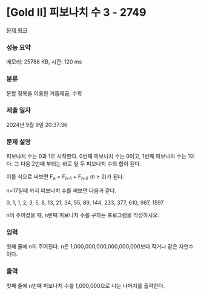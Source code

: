 # [Gold II] 피보나치 수 3 - 2749 

[문제 링크](https://www.acmicpc.net/problem/2749) 

### 성능 요약

메모리: 25788 KB, 시간: 120 ms

### 분류

분할 정복을 이용한 거듭제곱, 수학

### 제출 일자

2024년 9월 9일 20:37:36

### 문제 설명

<p>피보나치 수는 0과 1로 시작한다. 0번째 피보나치 수는 0이고, 1번째 피보나치 수는 1이다. 그 다음 2번째 부터는 바로 앞 두 피보나치 수의 합이 된다.</p>

<p>이를 식으로 써보면 F<sub>n</sub> = F<sub>n-1</sub> + F<sub>n-2</sub> (n ≥ 2)가 된다.</p>

<p>n=17일때 까지 피보나치 수를 써보면 다음과 같다.</p>

<p>0, 1, 1, 2, 3, 5, 8, 13, 21, 34, 55, 89, 144, 233, 377, 610, 987, 1597</p>

<p>n이 주어졌을 때, n번째 피보나치 수를 구하는 프로그램을 작성하시오.</p>

### 입력 

 <p>첫째 줄에 n이 주어진다. n은 1,000,000,000,000,000,000보다 작거나 같은 자연수이다.</p>

### 출력 

 <p>첫째 줄에 n번째 피보나치 수를 1,000,000으로 나눈 나머지를 출력한다.</p>

